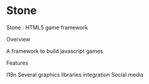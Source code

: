 # Stone
Stone : HTML5 game framework

Overview

A framework to build javascript games

Features

I18n
Several graphics libraries integration
Social media
